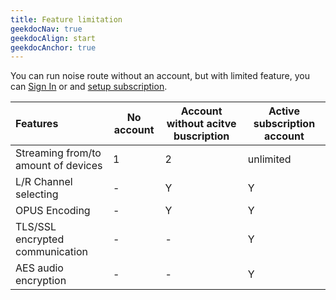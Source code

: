 ```yaml
---
title: Feature limitation
geekdocNav: true
geekdocAlign: start
geekdocAnchor: true
---
```


You can run noise route without an account, but with limited feature, you can [Sign In](https://noiseroute.com/signin) or and [setup subscription](../payments#subscription).

| Features                            | No account | Account without acitve buscription | Active subscription account |
| :---------------------------------- | ---------- | ---------------------------------- | --------------------------- |
| Streaming from/to amount of devices | 1          | 2                                  | unlimited                   |
| L/R Channel selecting               | -          | Y                                  | Y                           |
| OPUS Encoding                       | -          | Y                                  | Y                           |
| TLS/SSL encrypted communication     | -          | -                                  | Y                           |
| AES audio encryption                | -          | -                                  | Y                           |


